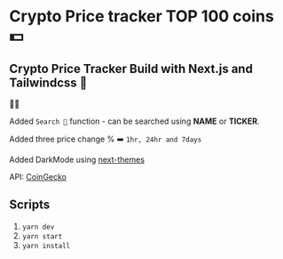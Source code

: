 # Crypto Price tracker TOP 100 coins 💵

## Crypto Price Tracker Build with Next.js and Tailwindcss 🖤

🙏🏻

Added `Search 🔎` function - can be searched using **NAME** or **TICKER**.

Added three price change % ➡️ `1hr, 24hr and 7days`

Added DarkMode using [next-themes](https://github.com/pacocoursey/next-themes)

API: [CoinGecko](https://www.coingecko.com/en/api/documentation)

## Scripts

1. `yarn dev`
2. `yarn start`
3. `yarn install`
